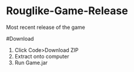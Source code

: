 # Rouglike-Game-Release
Most recent release of the game

#Download
  1. Click Code>Download ZIP
  2. Extract onto computer
  3. Run Game.jar
